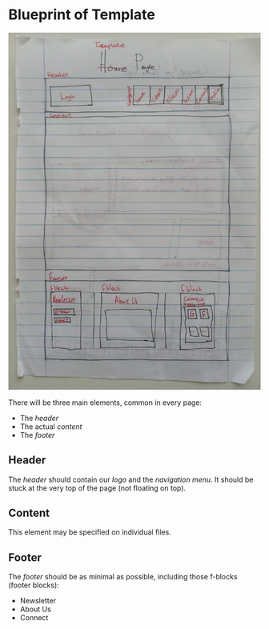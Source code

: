 # Blueprint of Template

![Blueprint of template](res/Template.jpg)

There will be three main elements, common in every page:

- The _header_
- The actual _content_
- The _footer_

## Header

The _header_ should contain our _logo_ and the _navigation menu_. It should be stuck at the very top of the page (not floating on top).

## Content

This element may be specified on individual files.

## Footer

The _footer_ should be as minimal as possible, including those f-blocks (footer blocks):

- Newsletter
- About Us
- Connect

